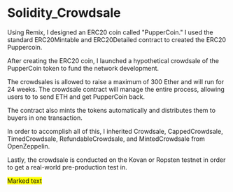# Solidity_Crowdsale

Using Remix, I designed an ERC20 coin called "PupperCoin." I used the standard ERC20Mintable and ERC20Detailed contract to created the ERC20 Puppercoin.

After creating the ERC20 coin, I launched a hypothetical crowdsale of the PupperCoin token to fund the network development. 

The crowdsales is allowed to raise a maximum of 300 Ether and will run for 24 weeks. The crowdsale contract will manage the entire process, allowing users to to send ETH and get PupperCoin back. 

The contract also mints the tokens automatically and distributes them to buyers in one transaction. 

In order to accomplish all of this, I inherited Crowdsale, CappedCrowdsale, TimedCrowdsale, RefundableCrowdsale, and MintedCrowdsale from OpenZeppelin. 

Lastly, the crowdsale is conducted on the Kovan or Ropsten testnet in order to get a real-world pre-production test in.

<span style="background-color: #FFFF00">Marked text</span>
